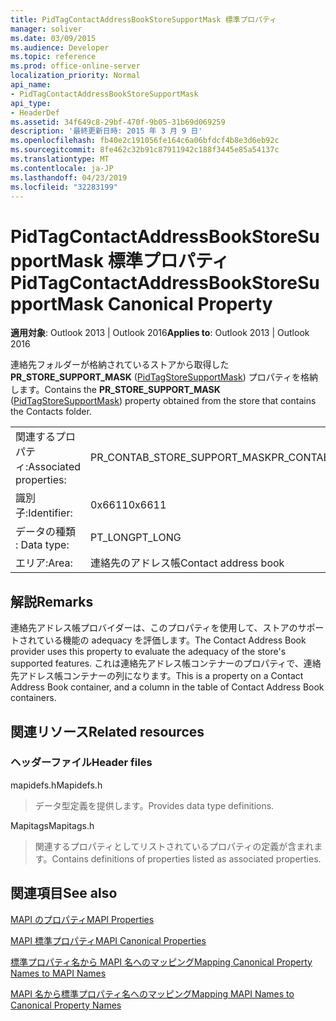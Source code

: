 ```yaml
---
title: PidTagContactAddressBookStoreSupportMask 標準プロパティ
manager: soliver
ms.date: 03/09/2015
ms.audience: Developer
ms.topic: reference
ms.prod: office-online-server
localization_priority: Normal
api_name:
- PidTagContactAddressBookStoreSupportMask
api_type:
- HeaderDef
ms.assetid: 34f649c8-29bf-470f-9b05-31b69d069259
description: '最終更新日時: 2015 年 3 月 9 日'
ms.openlocfilehash: fb40e2c191056fe164c6a06bfdcf4b8e3d6eb92c
ms.sourcegitcommit: 8fe462c32b91c87911942c188f3445e85a54137c
ms.translationtype: MT
ms.contentlocale: ja-JP
ms.lasthandoff: 04/23/2019
ms.locfileid: "32283199"
---
```

# <a name="pidtagcontactaddressbookstoresupportmask-canonical-property"></a><span data-ttu-id="efe2f-103">PidTagContactAddressBookStoreSupportMask 標準プロパティ</span><span class="sxs-lookup"><span data-stu-id="efe2f-103">PidTagContactAddressBookStoreSupportMask Canonical Property</span></span>

  
  
<span data-ttu-id="efe2f-104">**適用対象**: Outlook 2013 | Outlook 2016</span><span class="sxs-lookup"><span data-stu-id="efe2f-104">**Applies to**: Outlook 2013 | Outlook 2016</span></span> 
  
<span data-ttu-id="efe2f-105">連絡先フォルダーが格納されているストアから取得した**PR_STORE_SUPPORT_MASK** ([PidTagStoreSupportMask](pidtagcontactaddressbookstoresupportmask-canonical-property.md)) プロパティを格納します。</span><span class="sxs-lookup"><span data-stu-id="efe2f-105">Contains the **PR_STORE_SUPPORT_MASK** ([PidTagStoreSupportMask](pidtagcontactaddressbookstoresupportmask-canonical-property.md)) property obtained from the store that contains the Contacts folder.</span></span>
  
|||
|:-----|:-----|
|<span data-ttu-id="efe2f-106">関連するプロパティ:</span><span class="sxs-lookup"><span data-stu-id="efe2f-106">Associated properties:</span></span>  <br/> |<span data-ttu-id="efe2f-107">PR_CONTAB_STORE_SUPPORT_MASK</span><span class="sxs-lookup"><span data-stu-id="efe2f-107">PR_CONTAB_STORE_SUPPORT_MASK</span></span>  <br/> |
|<span data-ttu-id="efe2f-108">識別子:</span><span class="sxs-lookup"><span data-stu-id="efe2f-108">Identifier:</span></span>  <br/> |<span data-ttu-id="efe2f-109">0x6611</span><span class="sxs-lookup"><span data-stu-id="efe2f-109">0x6611</span></span>  <br/> |
|<span data-ttu-id="efe2f-110">データの種類 : </span><span class="sxs-lookup"><span data-stu-id="efe2f-110">Data type:</span></span>  <br/> |<span data-ttu-id="efe2f-111">PT_LONG</span><span class="sxs-lookup"><span data-stu-id="efe2f-111">PT_LONG</span></span>  <br/> |
|<span data-ttu-id="efe2f-112">エリア:</span><span class="sxs-lookup"><span data-stu-id="efe2f-112">Area:</span></span>  <br/> |<span data-ttu-id="efe2f-113">連絡先のアドレス帳</span><span class="sxs-lookup"><span data-stu-id="efe2f-113">Contact address book</span></span>  <br/> |
   
## <a name="remarks"></a><span data-ttu-id="efe2f-114">解説</span><span class="sxs-lookup"><span data-stu-id="efe2f-114">Remarks</span></span>

<span data-ttu-id="efe2f-115">連絡先アドレス帳プロバイダーは、このプロパティを使用して、ストアのサポートされている機能の adequacy を評価します。</span><span class="sxs-lookup"><span data-stu-id="efe2f-115">The Contact Address Book provider uses this property to evaluate the adequacy of the store's supported features.</span></span> <span data-ttu-id="efe2f-116">これは連絡先アドレス帳コンテナーのプロパティで、連絡先アドレス帳コンテナーの列になります。</span><span class="sxs-lookup"><span data-stu-id="efe2f-116">This is a property on a Contact Address Book container, and a column in the table of Contact Address Book containers.</span></span>
  
## <a name="related-resources"></a><span data-ttu-id="efe2f-117">関連リソース</span><span class="sxs-lookup"><span data-stu-id="efe2f-117">Related resources</span></span>

### <a name="header-files"></a><span data-ttu-id="efe2f-118">ヘッダーファイル</span><span class="sxs-lookup"><span data-stu-id="efe2f-118">Header files</span></span>

<span data-ttu-id="efe2f-119">mapidefs.h</span><span class="sxs-lookup"><span data-stu-id="efe2f-119">Mapidefs.h</span></span>
  
> <span data-ttu-id="efe2f-120">データ型定義を提供します。</span><span class="sxs-lookup"><span data-stu-id="efe2f-120">Provides data type definitions.</span></span>
    
<span data-ttu-id="efe2f-121">Mapitags</span><span class="sxs-lookup"><span data-stu-id="efe2f-121">Mapitags.h</span></span>
  
> <span data-ttu-id="efe2f-122">関連するプロパティとしてリストされているプロパティの定義が含まれます。</span><span class="sxs-lookup"><span data-stu-id="efe2f-122">Contains definitions of properties listed as associated properties.</span></span>
    
## <a name="see-also"></a><span data-ttu-id="efe2f-123">関連項目</span><span class="sxs-lookup"><span data-stu-id="efe2f-123">See also</span></span>



[<span data-ttu-id="efe2f-124">MAPI のプロパティ</span><span class="sxs-lookup"><span data-stu-id="efe2f-124">MAPI Properties</span></span>](mapi-properties.md)
  
[<span data-ttu-id="efe2f-125">MAPI 標準プロパティ</span><span class="sxs-lookup"><span data-stu-id="efe2f-125">MAPI Canonical Properties</span></span>](mapi-canonical-properties.md)
  
[<span data-ttu-id="efe2f-126">標準プロパティ名から MAPI 名へのマッピング</span><span class="sxs-lookup"><span data-stu-id="efe2f-126">Mapping Canonical Property Names to MAPI Names</span></span>](mapping-canonical-property-names-to-mapi-names.md)
  
[<span data-ttu-id="efe2f-127">MAPI 名から標準プロパティ名へのマッピング</span><span class="sxs-lookup"><span data-stu-id="efe2f-127">Mapping MAPI Names to Canonical Property Names</span></span>](mapping-mapi-names-to-canonical-property-names.md)


